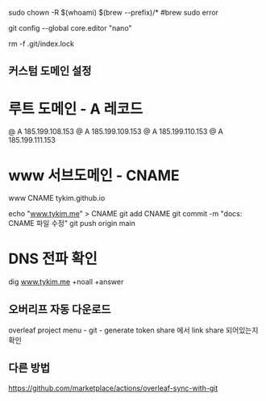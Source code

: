 



sudo chown -R $(whoami) $(brew --prefix)/* #brew sudo error

git config --global core.editor "nano"

rm -f .git/index.lock

## 커스텀 도메인 설정

   # 루트 도메인 - A 레코드
   @    A    185.199.108.153
   @    A    185.199.109.153
   @    A    185.199.110.153
   @    A    185.199.111.153

   # www 서브도메인 - CNAME
   www    CNAME    tykim.github.io



   echo "www.tykim.me" > CNAME
   git add CNAME
   git commit -m "docs: CNAME 파일 수정"
   git push origin main

   # DNS 전파 확인
   dig www.tykim.me +noall +answer


## 오버리프 자동 다운로드
overleaf project
menu - git - generate token
share 에서 link share 되어있는지 확인

## 다른 방법
https://github.com/marketplace/actions/overleaf-sync-with-git




